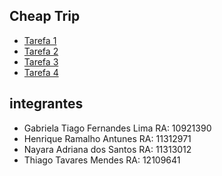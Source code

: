 ## Cheap Trip

- [Tarefa 1 ](https://github.com/HenriqueRamalho/cheap-trip-doc/tree/master/tarefa-1)
- [Tarefa 2 ](https://github.com/HenriqueRamalho/cheap-trip-doc/tree/master/tarefa-2)
- [Tarefa 3 ](https://github.com/HenriqueRamalho/cheap-trip-doc/tree/master/tarefa-3)
- [Tarefa 4 ](https://github.com/HenriqueRamalho/cheap-trip-doc/tree/master/tarefa-4)

## integrantes

- Gabriela Tiago Fernandes Lima RA: 10921390
- Henrique Ramalho Antunes RA: 11312971
- Nayara Adriana dos Santos RA: 11313012
- Thiago Tavares Mendes RA: 12109641 
